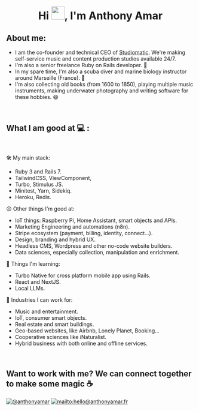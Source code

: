 <h1 align="center">Hi <img src="https://media.giphy.com/media/hvRJCLFzcasrR4ia7z/giphy.gif" width="35">, I'm Anthony Amar</h1>

## About me:

- I am the co-founder and technical CEO of [Studiomatic](https://studiomatic.co/). We're making self-service music and content production studios available 24/7. 
- I'm also a senior freelance Ruby on Rails developer. 💎
- In my spare time, I'm also a scuba diver and marine biology instructor around Marseille (France). 🐠
- I'm also collecting old books (from 1600 to 1850), playing multiple music instruments, making underwater photography and writing software for these hobbies. 😄

<br>

## What I am good at 💻 :

<br>

🛠️ My main stack: 
- Ruby 3 and Rails 7.
- TailwindCSS, ViewComponent, 
- Turbo, Stimulus JS.
- Minitest, Yarn, Sidekiq.
- Heroku, Redis. 

😌 Other things I'm good at:
- IoT things: Raspberry Pi, Home Assistant, smart objects and APIs.
- Marketing Engineering and automations (n8n).
- Stripe ecosystem (payment, billing, identity, connect...).
- Design, branding and hybrid UX.
- Headless CMS, Wordpress and other no-code website builders.
- Data sciences, especially collection, manipulation and enrichment.

👷 Things I'm learning:
- Turbo Native for cross platform mobile app using Rails.
- React and NextJS.
- Local LLMs.

🏢 Industries I can work for: 
- Music and entertainment.
- IoT, consumer smart objects.
- Real estate and smart buildings.
- Geo-based websites, like Airbnb, Lonely Planet, Booking...
- Cooperative sciences like iNaturalist.
- Hybrid business with both online and offline services.

<br>

## Want to work with me? We can connect together to make some magic ☕️
[![@anthonyamar](https://img.icons8.com/fluency/48/000000/linkedin.png "@anthonyamar")](https://www.linkedin.com/in/anthonyamar/) [![mailto:hello@anthonyamar.fr](https://img.icons8.com/fluency/48/000000/apple-mail.png "@hello@anthonyamar.fr")](hello@anthonyamar.fr)

<br>

